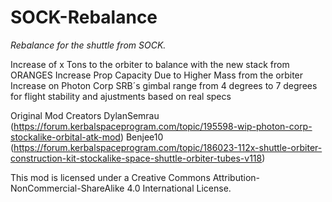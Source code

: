 # SOCK-Rebalance

*Rebalance for the shuttle from SOCK.*

Increase of x Tons to the orbiter to balance with the new stack from ORANGES 
Increase Prop Capacity Due to Higher Mass from the orbiter
Increase on Photon Corp SRB´s gimbal range from 4 degrees to 7 degrees for flight stability and ajustments based on real specs

Original Mod Creators
DylanSemrau (https://forum.kerbalspaceprogram.com/topic/195598-wip-photon-corp-stockalike-orbital-atk-mod)
Benjee10 (https://forum.kerbalspaceprogram.com/topic/186023-112x-shuttle-orbiter-construction-kit-stockalike-space-shuttle-orbiter-tubes-v118)

This mod is licensed under a Creative Commons Attribution-NonCommercial-ShareAlike 4.0 International License.
